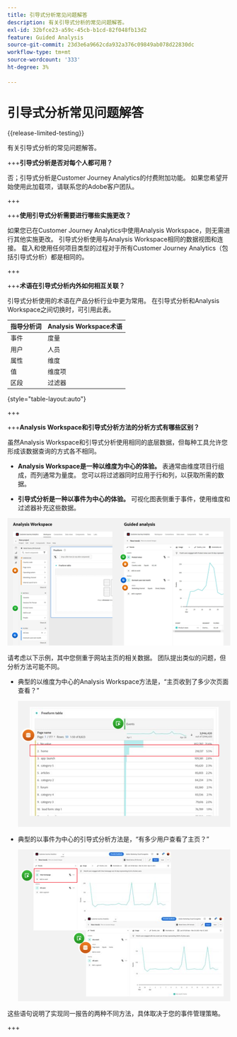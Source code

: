 ```yaml
---
title: 引导式分析常见问题解答
description: 有关引导式分析的常见问题解答。
exl-id: 32bfce23-a59c-45cb-b1cd-82f048fb13d2
feature: Guided Analysis
source-git-commit: 23d3e6a9662cda932a376c09849ab078d22830dc
workflow-type: tm+mt
source-wordcount: '333'
ht-degree: 3%

---
```


# 引导式分析常见问题解答

{{release-limited-testing}}

有关引导式分析的常见问题解答。

+++**引导式分析是否对每个人都可用？**

否；引导式分析是Customer Journey Analytics的付费附加功能。 如果您希望开始使用此加载项，请联系您的Adobe客户团队。

+++

+++**使用引导式分析需要进行哪些实施更改？**

如果您已在Customer Journey Analytics中使用Analysis Workspace，则无需进行其他实施更改。 引导式分析使用与Analysis Workspace相同的数据视图和连接。 载入和使用任何项目类型的过程对于所有Customer Journey Analytics（包括引导式分析）都是相同的。

+++

+++**术语在引导式分析内外如何相互关联？**

引导式分析使用的术语在产品分析行业中更为常用。 在引导式分析和Analysis Workspace之间切换时，可引用此表。

| 指导分析词 | Analysis Workspace术语 |
| --- | --- |
| 事件 | 度量 |
| 用户 | 人员 |
| 属性 | 维度 |
| 值 | 维度项 |
| 区段 | 过滤器 |

{style="table-layout:auto"}

+++

+++**Analysis Workspace和引导式分析方法的分析方式有哪些区别？**

虽然Analysis Workspace和引导式分析使用相同的底层数据，但每种工具允许您形成该数据查询的方式各不相同。

* **Analysis Workspace是一种以维度为中心的体验。** 表通常由维度项目行组成，而列通常为量度。 您可以将过滤器同时应用于行和列，以获取所需的数据。

* **引导式分析是一种以事件为中心的体验。** 可视化图表侧重于事件，使用维度和过滤器补充这些数据。

![结构](assets/structure.png)

请考虑以下示例，其中您侧重于网站主页的相关数据。 团队提出类似的问题，但分析方法可能不同。

* 典型的以维度为中心的Analysis Workspace方法是，“主页收到了多少次页面查看？”

  ![Dimension居中](assets/dimension-centered.png)

* 典型的以事件为中心的引导式分析方法是，“有多少用户查看了主页？”

  ![以事件为中心](assets/event-centered.png)

这些语句说明了实现同一报告的两种不同方法，具体取决于您的事件管理策略。

+++
